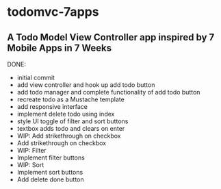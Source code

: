 # todomvc-7apps

## A Todo Model View Controller app inspired by 7 Mobile Apps in 7 Weeks

DONE:
- initial commit
- add view controller and hook up add todo button
- add todo manager and complete functionality of add todo button
- recreate todo as a Mustache template
- add responsive interface
- implement delete todo using index
- style UI toggle of filter and sort buttons
- textbox adds todo and clears on enter
- WIP: Add strikethrough on checkbox
- Add strikethrough on checkbox
- WIP: Filter
- Implement filter buttons
- WIP: Sort
- Implement sort buttons
- Add delete done button
